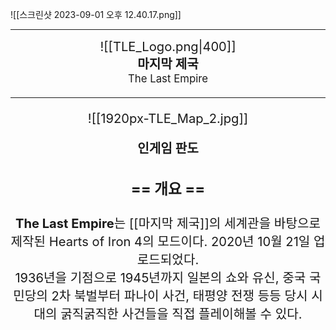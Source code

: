 ![[스크린샷 2023-09-01 오후 12.40.17.png]]

-----



 <big><big><center> ![[TLE_Logo.png|400]]<br>**마지막 제국**<br><small>The Last Empire<small><center> <big> <big>


-----
![[1920px-TLE_Map_2.jpg]]

**인게임 판도**

###  == 개요 ==
**The Last Empire**는 [[마지막 제국]]의 세계관을 바탕으로 제작된 Hearts of Iron 4의 모드이다. 2020년 10월 21일 업로드되었다.  
1936년을 기점으로 1945년까지 일본의 쇼와 유신, 중국 국민당의 2차 북벌부터 파나이 사건, 태평양 전쟁 등등 당시 시대의 굵직굵직한 사건들을 직접 플레이해볼 수 있다.

